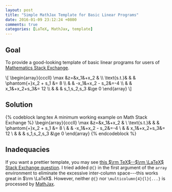 ```yaml
---
layout: post
title: "Simple MathJax Template for Basic Linear Programs"
date: 2016-01-09 23:12:24 +0800
comments: true
categories: [LaTeX, MathJax, template]
---
```


Goal
---

To provide a good-looking template of basic linear programs for users
of [Mathematics Stack Exchange][mathse].

<div class="myeqn">
\[
  \begin{array}{cccll}
    \max &z=&x_1&+x_2 & \\
    \text{s.t.}& & & \phantom{+}x_2 + s_1 &= 8 \\
    & & -x_1&+x_2 - s_2&=-4 \\
    & & x_1&+x_2+s_3&= 12 \\
    & & & s_1,s_2,s_3 &\ge 0
  \end{array}
\]
</div>

<!-- more -->

Solution
---

{% codeblock lang:tex A minimum working example on Math Stack Exchange %}
\begin{array}{cccll}
  \max &z=&x_1&+x_2 & \\
  \text{s.t.}& & & \phantom{+}x_2 + s_1 &= 8 \\
  & & -x_1&+x_2 - s_2&=-4 \\
  & & x_1&+x_2+s_3&= 12 \\
  & & & s_1,s_2,s_3 &\ge 0
\end{array}
{% endcodeblock %}

Inadequacies
---

If you want a prettier template, you may see
[this $\rm TeX$--$\rm \LaTeX$ Stack Exchange question][75108].  I
tried added `@{}` in the first argument of the `array` environment to
eliminate the excessive inter-column space---this works great in $\rm
\LaTeX$.  However, neither `@{}` nor `\multicolumn{4}{l}{...}` is
processed by [MathJax].

[mathse]: http://math.stackexchange.com/
[75108]: http://tex.stackexchange.com/q/75108
[MathJax]: https://mathjax.org

